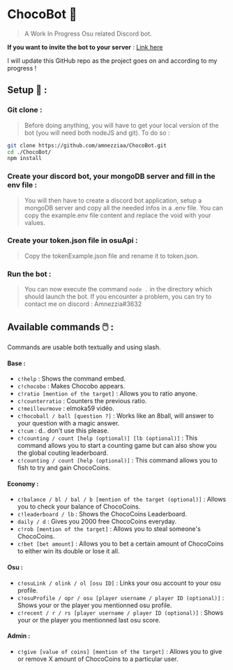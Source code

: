 # ChocoBot 🍫
> A Work In Progress Osu related Discord bot. 

**If you want to invite the bot to your server** : [Link here](https://discord.com/api/oauth2/authorize?client_id=893457417675886602&permissions=534723815488&scope=bot) 

I will update this GitHub repo as the project goes on and according to my progress !

## Setup 🌌 :

### Git clone :
>Before doing anything, you will have to get your local version of the bot (you will need both nodeJS and git). To do so :
```sh
git clone https://github.com/amnezziaa/ChocoBot.git
cd ./ChocoBot/
npm install
```
### Create your discord bot, your mongoDB server and fill in the env file :

> You will then have to create a discord bot application, setup a mongoDB server and copy all the needed infos in a .env file. You can copy the example.env file content and replace the void with your values.

### Create your token.json file in osuApi :
> Copy the tokenExample.json file and rename it to token.json.

### Run the bot :
> You can now execute the command `node .` in the directory which should launch the bot. If you encounter a problem, you can try to contact me on discord : Amnezzia#3632
## Available commands 🖱️ :

Commands are usable both textually and using slash.

#### Base :

* `c!help` : Shows the command embed.
* `c!chocobo` : Makes Chocobo appears.
* `c!ratio [mention of the target]` : Allows you to ratio anyone.
* `c!counterratio` : Counters the previous ratio.
* `c!meilleurmove` : elmoka59 vidéo.
* `c!hocoball / ball [question ?]` : Works like an 8ball, will answer to your question with a magic answer.
* `c!cum` : d.. don't use this please.
* `c!counting / count [help (optional)] [lb (optional)]` : This command allows you to start a counting game but can also show you the global couting leaderboard.
* `c!counting / count [help (optional)]` :  This command allows you to fish to try and gain ChocoCoins.

#### Economy :

* `c!balance / bl / bal / b [mention of the target (optional)]` : Allows you to check your balance of ChocoCoins.
* `c!leaderboard / lb` : Shows the ChocoCoins Leaderboard.
* `daily / d` : Gives you 2000 free ChocoCoins everyday.
* `c!rob [mention of the target]` : Allows you to steal someone's ChocoCoins.
* `c!bet [bet amount]` : Allows you to bet a certain amount of ChocoCoins to either win its double or lose it all.

#### Osu :

* `c!osuLink / olink / ol [osu ID]` : Links your osu account to your osu profile.
* `c!osuProfile / opr / osu [player username / player ID (optional)]` : Shows your or the player you mentionned osu profile.
* `c!recent / r / rs [player username / player ID (optional)]` : Shows your or the player you mentionned last osu score. 

#### Admin :

* `c!give [value of coins] [mention of the target]` : Allows you to give or remove X amount of ChocoCoins to a particular user.
